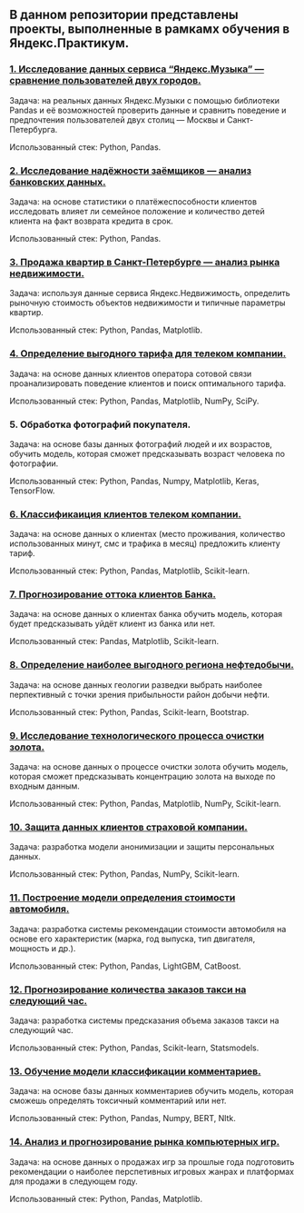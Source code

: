 ## В данном репозитории представлены проекты, выполненные в рамкамх обучения в Яндекс.Практикум.

### [1. Исследование данных сервиса “Яндекс.Музыка” — сравнение пользователей двух городов.](https://github.com/vickot1/yandex_practicum_projects/tree/main/big_cities_music)

Задача: на реальных данных Яндекс.Музыки c помощью библиотеки Pandas и её возможностей проверить данные и сравнить поведение и предпочтения пользователей двух столиц — Москвы и Санкт-Петербурга.

Использованный стек: Python, Pandas.

### [2. Исследование надёжности заёмщиков — анализ банковских данных.](https://github.com/vickot1/yandex_practicum_projects/tree/main/borrower_reliability)

Задача: на основе статистики о платёжеспособности клиентов исследовать влияет ли семейное положение и количество детей клиента на факт возврата кредита в срок.

Использованный стек: Python, Pandas.

### [3. Продажа квартир в Санкт-Петербурге — анализ рынка недвижимости.](https://github.com/vickot1/yandex_practicum_projects/tree/main/estate_pricing)

Задача: используя данные сервиса Яндекс.Недвижимость, определить рыночную стоимость объектов недвижимости и типичные параметры квартир.

Использованный стек: Python, Pandas, Matplotlib.

### [4. Определение выгодного тарифа для телеком компании.](https://github.com/vickot1/yandex_practicum_projects/tree/main/best_margin_tariff)

Задача: на основе данных клиентов оператора сотовой связи проанализировать поведение клиентов и поиск оптимального тарифа.

Использованный стек: Python, Pandas, Matplotlib, NumPy, SciPy.

### 5. Обработка фотографий покупателя.

Задача: на основе базы данных фотографий людей и их возрастов, обучить модель, которая сможет предсказывать возраст человека по фотографии.

Использованный стек: Python, Pandas, Numpy, Matplotlib, Keras, TensorFlow.

### [6. Классификаиция клиентов телеком компании.](https://github.com/vickot1/yandex_practicum_projects/tree/main/tariff_recomendation)

Задача: на основе данных о клиентах (место проживания, количество использованных минут, смс и трафика в месяц) предложить клиенту тариф.

Использованный стек: Python, Pandas, Matplotlib, Scikit-learn.

### [7. Прогнозирование оттока клиентов Банка.](https://github.com/vickot1/yandex_practicum_projects/tree/main/outflow_of_customers)

Задача: на основе данных о клиентах банка обучить модель, которая будет предсказывать уйдёт клиент из банка или нет.

Использованный стек: Pandas, Matplotlib, Scikit-learn.

### [8. Определение наиболее выгодного региона нефтедобычи.](https://github.com/vickot1/yandex_practicum_projects/tree/main/borehold_location)

Задача: на основе данных геологии разведки выбрать наиболее перпективный с точки зрения прибыльности район добычи нефти.

Использованный стек: Python, Pandas, Scikit-learn, Bootstrap.

### [9. Исследование технологического процесса очистки золота.](https://github.com/vickot1/yandex_practicum_projects/tree/main/gold_recovery_parameters)

Задача: на основе данных о процессе очистки золота обучить модель, которая сможет предсказывать концентрацию золота на выходе по входным данным.

Использованный стек: Python, Pandas, Matplotlib, NumPy, Scikit-learn.

### [10. Защита данных клиентов страховой компании.](https://github.com/vickot1/yandex_practicum_projects/tree/main/data_protection)

Задача: разработка модели анонимизации и защиты персональных данных.

Использованный стек: Python, Pandas, NumPy, Scikit-learn.

### [11.  Построение модели определения стоимости автомобиля.](https://github.com/vickot1/yandex_practicum_projects/tree/main/car_pricing)

Задача: разработка системы рекомендации стоимости автомобиля на основе его характеристик (марка, год выпуска, тип двигателя, мощность и др.).

Использованный стек: Python, Pandas, LightGBM, CatBoost.

### [12. Прогнозирование количества заказов такси на следующий час.](https://github.com/vickot1/yandex_practicum_projects/tree/main/taxi_ordering)

Задача: разработка системы предсказания объема заказов такси на следующий час.

Использованный стек: Python, Pandas, Scikit-learn, Statsmodels.

### [13. Обучение модели классификации комментариев.](https://github.com/vickot1/yandex_practicum_projects/tree/main/toxic_comments)

Задача: на основе базы данных комментариев обучить модель, которая сможешь определять токсичный комментарий или нет.

Использованный стек: Python, Pandas, Numpy, BERT, Nltk.

### [14. Анализ и прогнозирование рынка компьютерных игр.](https://github.com/vickot1/yandex_practicum_projects/tree/main/best_selling_games)

Задача: на основе данных о продажах игр за прошлые года подготовить рекомендации о наиболее перспетивных игровых жанрах и платформах для продажи в следующем году.

Использованный стек: Python, Pandas, Matplotlib.

